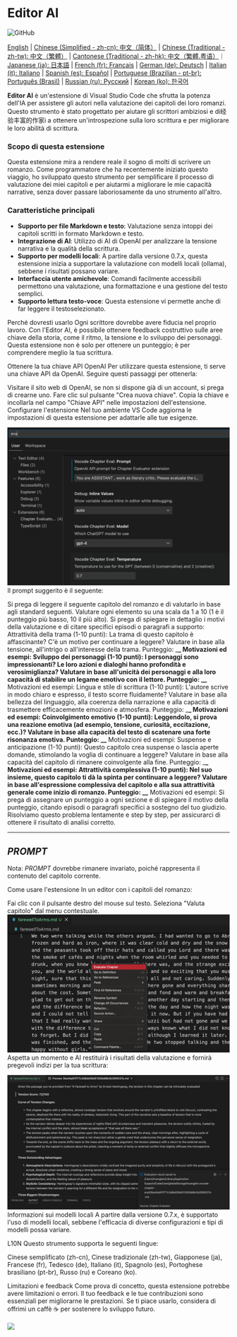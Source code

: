 # Editor AI

![GitHub](https://img.shields.io/github/license/huangjien/vscode-chapter-eval)

[English](https://github.com/huangjien/vscode-chapter-eval/blob/main/README.md) | [Chinese (Simplified - zh-cn): 中文（简体）](https://github.com/huangjien/vscode-chapter-eval/blob/main/README.zh-cn.md) | [Chinese (Traditional - zh-tw): 中文（繁體）](https://github.com/huangjien/vscode-chapter-eval/blob/main/README.zh-tw.md) | [Cantonese (Traditional - zh-hk): 中文（繁體.粤语）](https://github.com/huangjien/vscode-chapter-eval/blob/main/README.zh-hk.md)｜[Japanese (ja): 日本語](https://github.com/huangjien/vscode-chapter-eval/blob/main/README.ja.md) | [French (fr): Français](https://github.com/huangjien/vscode-chapter-eval/blob/main/README.fr.md) | [German (de): Deutsch](https://github.com/huangjien/vscode-chapter-eval/blob/main/README.de.md) | [Italian (it): Italiano](https://github.com/huangjien/vscode-chapter-eval/blob/main/README.it.md) | [Spanish (es): Español](https://github.com/huangjien/vscode-chapter-eval/blob/main/README.es.md) | [Portuguese (Brazilian - pt-br): Português (Brasil)](https://github.com/huangjien/vscode-chapter-eval/blob/main/README.pt-br.md) | [Russian (ru): Русский](https://github.com/huangjien/vscode-chapter-eval/blob/main/README.ru.md) | [Korean (ko): 한국어](https://github.com/huangjien/vscode-chapter-eval/blob/main/README.ko.md)

**Editor AI** è un'estensione di Visual Studio Code che sfrutta la potenza dell'IA per assistere gli autori nella valutazione dei capitoli dei loro romanzi. Questo strumento è stato progettato per aiutare gli scrittori ambiziosi e di经验丰富的作家i a ottenere un'introspezione sulla loro scrittura e per migliorare le loro abilità di scrittura.

### Scopo di questa estensione

Questa estensione mira a rendere reale il sogno di molti di scrivere un romanzo. Come programmatore che ha recentemente iniziato questo viaggio, ho sviluppato questo strumento per semplificare il processo di valutazione dei miei capitoli e per aiutarmi a migliorare le mie capacità narrative, senza dover passare laboriosamente da uno strumento all'altro.

### Caratteristiche principali

- **Supporto per file Markdown e testo**: Valutazione senza intoppi dei capitoli scritti in formato Markdown e testo.
- **Integrazione di AI**: Utilizzo di AI di OpenAI per analizzare la tensione narrativa e la qualità della scrittura.
- **Supporto per modelli locali**: A partire dalla versione 0.7.x, questa estensione inizia a supportare la valutazione con modelli locali (ollama), sebbene i risultati possano variare.
- **Interfaccia utente amichevole**: Comandi facilmente accessibili permettono una valutazione, una formattazione e una gestione del testo semplici.
- **Supporto lettura testo-voce**: Questa estensione vi permette anche di far leggere il testoselezionato.

Perché dovresti usarlo
Ogni scrittore dovrebbe avere fiducia nel proprio lavoro. Con l'Editor AI, è possibile ottenere feedback costruttivo sulle aree chiave della storia, come il ritmo, la tensione e lo sviluppo dei personaggi. Questa estensione non è solo per ottenere un punteggio; è per comprendere meglio la tua scrittura.

Ottenere la tua chiave API OpenAI
Per utilizzare questa estensione, ti serve una chiave API da OpenAI. Seguire questi passaggi per ottenerla:

Visitare il sito web di OpenAI, se non si dispone già di un account, si prega di crearne uno.
Fare clic sul pulsante "Crea nuova chiave".
Copia la chiave e incollarla nel campo "Chiave API" nelle impostazioni dell'estensione.
Configurare l'estensione
Nel tuo ambiente VS Code aggiorna le impostazioni di questa estensione per adattarle alle tue esigenze.

<img src="resources/setup.png" alt="Configurazione" />
Il prompt suggerito è il seguente:

Si prega di leggere il seguente capitolo del romanzo e di valutarlo in base agli standard seguenti. Valutare ogni elemento su una scala da 1 a 10 (1 è il punteggio più basso, 10 il più alto). Si prega di spiegare in dettaglio i motivi della valutazione e di citare specifici episodi o paragrafi a supporto:  
Attrattività della trama (1-10 punti): La trama di questo capitolo è affascinante? C'è un motivo per continuare a leggere? Valutare in base alla tensione, all'intrigo o all'interesse della trama. Punteggio: \_**\_ Motivazioni ed esempi:
Sviluppo dei personaggi (1-10 punti): I personaggi sono impressionanti? Le loro azioni e dialoghi hanno profondità e verosimiglianza? Valutare in base all'unicità dei personaggi e alla loro capacità di stabilire un legame emotivo con il lettore. Punteggio: \_\_** Motivazioni ed esempi:
Lingua e stile di scrittura (1-10 punti): L'autore scrive in modo chiaro e espresso, il testo scorre fluidamente? Valutare in base alla bellezza del linguaggio, alla coerenza della narrazione e alla capacità di trasmettere efficacemente emozioni e atmosfera. Punteggio: \_**\_ Motivazioni ed esempi:
Coinvolgimento emotivo (1-10 punti): Leggendolo, si prova una reazione emotiva (ad esempio, tensione, curiosità, eccitazione, ecc.)? Valutare in base alla capacità del testo di scatenare una forte risonanza emotiva. Punteggio: \_\_** Motivazioni ed esempi:
Suspense e anticipazione (1-10 punti): Questo capitolo crea suspense o lascia aperte domande, stimolando la voglia di continuare a leggere? Valutare in base alla capacità del capitolo di rimanere coinvolgente alla fine. Punteggio: \_**\_ Motivazioni ed esempi:
Attrattività complessiva (1-10 punti): Nel suo insieme, questo capitolo ti dà la spinta per continuare a leggere? Valutare in base all'espressione complessiva del capitolo e alla sua attrattività generale come inizio di romanzo. Punteggio: \_\_** Motivazioni ed esempi:
Si prega di assegnare un punteggio a ogni sezione e di spiegare il motivo della punteggio, citando episodi o paragrafi specifici a sostegno del tuo giudizio. Risolviamo questo problema lentamente e step by step, per assicurarci di ottenere il risultato di analisi corretto.

---

## $PROMPT$

Nota: $PROMPT$ dovrebbe rimanere invariato, poiché rappresenta il contenuto del capitolo corrente.

Come usare l'estensione
In un editor con i capitoli del romanzo:

Fai clic con il pulsante destro del mouse sul testo.
Seleziona "Valuta capitolo" dal menu contestuale.
<img src="resources/evaluate.png" alt="Valuta capitolo" />
Aspetta un momento e AI restituirà i risultati della valutazione e fornirà pregevoli indizi per la tua scrittura:

<img src="resources/evaluation_reslult.png" alt="Risultati della valutazione" />
Informazioni sui modelli locali
A partire dalla versione 0.7.x, è supportato l'uso di modelli locali, sebbene l'efficacia di diverse configurazioni e tipi di modelli possa variare.

L10N
Questo strumento supporta le seguenti lingue:

Cinese semplificato (zh-cn), Cinese tradizionale (zh-tw), Giapponese (ja), Francese (fr), Tedesco (de), Italiano (it), Spagnolo (es), Portoghese brasiliano (pt-br), Russo (ru) e Coreano (ko).

Limitazioni e feedback
Come prova di concetto, questa estensione potrebbe avere limitazioni o errori. Il tuo feedback e le tue contribuzioni sono essenziali per migliorarne le prestazioni. Se ti piace usarlo, considera di offrimi un caffè ☕️ per sostenere lo sviluppo futuro.

<div > <a href="https://www.buymeacoffee.com/huangjien" target="_blank" style="display: inline-block;"> <img src="https://img.shields.io/badge/Donate-Buy%20Me%20A%20Coffee-orange.svg?style=flat-square&logo=buymeacoffee" align="center" /> </a> </div> <br />
